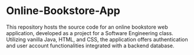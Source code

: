 # Online-Bookstore-App

This repository hosts the source code for an online bookstore web application, developed as a project for a Software Engineering class. Utilizing vanilla Java, HTML, and CSS, the application offers authentication and user account functionalities integrated with a backend database.
